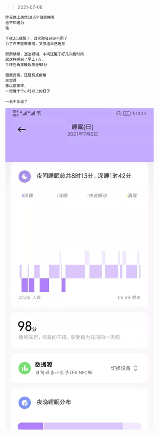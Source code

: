 >2021-07-06

```
昨天晚上居然10点半就能睡着
也不知道为
啥

半夜3点就醒了，其实那会已经不困了
为了白天能够清醒，又强迫自己睡觉

断断续续，迷迷糊糊，中间还醒了好几次看时间
就这样睡到了早上7点，
手环告诉我睡眠质量98分

但我觉得，还是有点疲惫
总觉得
像以前那样，
一觉睡十个小时以上的日子

一去不复返了

```
![](../../images/date/2021-07-06.jpeg)
